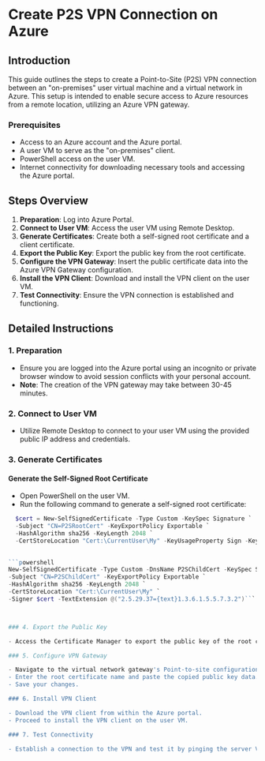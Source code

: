 # Create P2S VPN Connection on Azure

## Introduction

This guide outlines the steps to create a Point-to-Site (P2S) VPN connection between an "on-premises" user virtual machine and a virtual network in Azure. This setup is intended to enable secure access to Azure resources from a remote location, utilizing an Azure VPN gateway.

### Prerequisites

- Access to an Azure account and the Azure portal.
- A user VM to serve as the "on-premises" client.
- PowerShell access on the user VM.
- Internet connectivity for downloading necessary tools and accessing the Azure portal.

## Steps Overview

1. **Preparation**: Log into Azure Portal.
2. **Connect to User VM**: Access the user VM using Remote Desktop.
3. **Generate Certificates**: Create both a self-signed root certificate and a client certificate.
4. **Export the Public Key**: Export the public key from the root certificate.
5. **Configure the VPN Gateway**: Insert the public certificate data into the Azure VPN Gateway configuration.
6. **Install the VPN Client**: Download and install the VPN client on the user VM.
7. **Test Connectivity**: Ensure the VPN connection is established and functioning.

## Detailed Instructions

### 1. Preparation

- Ensure you are logged into the Azure portal using an incognito or private browser window to avoid session conflicts with your personal account.
- **Note**: The creation of the VPN gateway may take between 30-45 minutes.

### 2. Connect to User VM

- Utilize Remote Desktop to connect to your user VM using the provided public IP address and credentials.

### 3. Generate Certificates

#### Generate the Self-Signed Root Certificate

- Open PowerShell on the user VM.
- Run the following command to generate a self-signed root certificate:

```powershell
  $cert = New-SelfSignedCertificate -Type Custom -KeySpec Signature `
  -Subject "CN=P2SRootCert" -KeyExportPolicy Exportable `
  -HashAlgorithm sha256 -KeyLength 2048 `
  -CertStoreLocation "Cert:\CurrentUser\My" -KeyUsageProperty Sign -KeyUsage CertSign

  
```powershell
New-SelfSignedCertificate -Type Custom -DnsName P2SChildCert -KeySpec Signature `
-Subject "CN=P2SChildCert" -KeyExportPolicy Exportable `
-HashAlgorithm sha256 -KeyLength 2048 `
-CertStoreLocation "Cert:\CurrentUser\My" `
-Signer $cert -TextExtension @("2.5.29.37={text}1.3.6.1.5.5.7.3.2")```



### 4. Export the Public Key

- Access the Certificate Manager to export the public key of the root certificate and copy its data.

### 5. Configure VPN Gateway

- Navigate to the virtual network gateway's Point-to-site configuration in the Azure portal.
- Enter the root certificate name and paste the copied public key data.
- Save your changes.

### 6. Install VPN Client

- Download the VPN client from within the Azure portal.
- Proceed to install the VPN client on the user VM.

### 7. Test Connectivity

- Establish a connection to the VPN and test it by pinging the server VM's private IP address.
